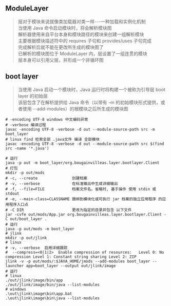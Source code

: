 ## ModuleLayer

> 层对于模块来说就像类加载器对类一样---一种加载和实例化机制 \
> 当使用 Java 命令启动模块时，将会解析模块图 \
> 解析器使用来自平台本身和模块路径的模块来创建一组解析模块 \
> 主要根据模块描述符中的 requires 子句和 provides/uses 子句完成 \
> 完成解析后就不能在更改所生成的模块图了 \
> 已解析的模块图位于 ModuleLayer 内，层设置了一组连贯的模块 \
> 层本身可以引用父层，并形成一个非循环图

## boot layer

> 当使用 Java 启动一个模块时，Java 运行时将构建一个被称为引导层 boot layer 的初始层 \
> 该层包含了在解析提供给 Java 命令（以带有 -m 的初始模块形式提供，或者使用 --add-modules）的根模块之后所生成的模块图

```shell
# -encoding UTF-8 windows 中文编码异常
# -verbose 编译过程
javac -encoding UTF-8 -verbose -d out --module-source-path src -m boot_layer
# linux find 检索全部 .java文件 编译 全部模块
javac -encoding UTF-8 -verbose -d out --module-source-path src $(find src -name '*.java')

# 运行
java -p out -m boot_layer/org.bougainvilleas.layer.bootlayer.Client
# 打包
mkdir -p out/mods
# -c, --create               创建档案
# -v, --verbose              在标准输出中生成详细输出
# -f, --file=FILE            档案文件名。省略时, 基于操作 使用 stdin 或 stdout
# -e, --main-class=CLASSNAME 捆绑到模块化或可执行 jar 档案的独立应用程序 的应用程序入口点
# -C DIR                     更改为指定的目录并包含 以下文件
jar -cvfe out/mods/App.jar org.bougainvilleas.layer.bootlayer.Client -C out/boot_layer .
# 运行
java -p out/mods -m boot_layer 
# jlink
mkdir -p out/jlink
# linux
# -v, --verbose  启用详细跟踪
#  --compress=<0|1|2>  Enable compression of resources:   Level 0: No compression Level 1: Constant string sharing Level 2: ZIP
jlink -v -p out/mods/:$JAVA_HOME/jmods --add-modules boot_layer --launcher app=boot_layer --output out/jlink/image
# 运行
# linux
./out/jlink/image/bin/app
./out/jlink/image/bin/java --list-modules
# windows
.\out\jlink\image\bin\app.bat
.\out\jlink\image\bin\java --list-modules
```
